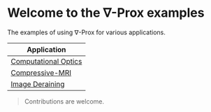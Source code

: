 # Welcome to the $\nabla$-Prox examples

The examples of using $\nabla$-Prox for various applications. 

| Application |
| -- |
| [Computational Optics](papers/deltaprox_siggraph_2023/computional_optics/README.md) |
| [Compressive-MRI](papers/deltaprox_siggraph_2023/csmri/README.md) |
| [Image Deraining](papers/deltaprox_siggraph_2023/deraining/README.md) |

<!-- Moreover, find other methods we reimplemented in this [overview](papers/README.md). -->


> Contributions are welcome.